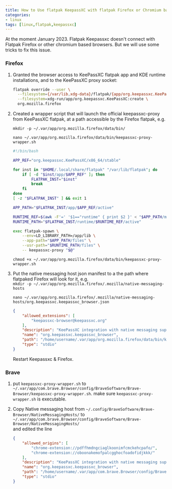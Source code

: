```yaml
---
title: How to Use flatpak KeepassXC with flatpak Firefox or Chromium based browser.
categories:
- linux
tags: [linux,flatpak,keepassxc]
---
```


At the moment January 2023. Flatpak Keepassxc doesn't connect with Flatpak Firefox or other chromium based browsers. But we will use some tricks to fix this issue.  

### Firefox

1. Granted the browser access to KeePassXC flatpak app and KDE runtime installations, and to the KeePassXC proxy socket:  

   ```bash
   flatpak override --user \
     --filesystem={/var/lib,xdg-data}/flatpak/{app/org.keepassxc.KeePassXC,runtime/org.kde.Platform}:ro \
     --filesystem=xdg-run/app/org.keepassxc.KeePassXC:create \
     org.mozilla.firefox
   ```

2. Created a wrapper script that will launch the official keepassxc-proxy from KeePassXC flatpak, at a path accessible by the Firefox flatpak, e.g.   

	`mkdir -p ~/.var/app/org.mozilla.firefox/data/bin/`  
	
	`nano ~/.var/app/org.mozilla.firefox/data/bin/keepassxc-proxy-wrapper.sh`   

   ```bash
   #!/bin/bash
   
   APP_REF="org.keepassxc.KeePassXC/x86_64/stable"
   
   for inst in "$HOME/.local/share/flatpak" "/var/lib/flatpak"; do
       if [ -d "$inst/app/$APP_REF" ]; then
           FLATPAK_INST="$inst"
           break
       fi
   done
   [ -z "$FLATPAK_INST" ] && exit 1
   
   APP_PATH="$FLATPAK_INST/app/$APP_REF/active"
   
   RUNTIME_REF=$(awk -F'=' '$1=="runtime" { print $2 }' < "$APP_PATH/metadata")
   RUNTIME_PATH="$FLATPAK_INST/runtime/$RUNTIME_REF/active"
   
   exec flatpak-spawn \
       --env=LD_LIBRARY_PATH=/app/lib \
       --app-path="$APP_PATH/files" \
       --usr-path="$RUNTIME_PATH/files" \
       -- keepassxc-proxy "$@"
   ```

    
   `chmod +x ~/.var/app/org.mozilla.firefox/data/bin/keepassxc-proxy-wrapper.sh`  

3. Put the native messaging host json manifest to a the path where flatpaked Firefox will look for it, e.g.   
    `mkdir -p ~/.var/app/org.mozilla.firefox/.mozilla/native-messaging-hosts`
    
   `nano ~/.var/app/org.mozilla.firefox/.mozilla/native-messaging-hosts/org.keepassxc.keepassxc_browser.json`  
   
   ```json
   {
       "allowed_extensions": [
           "keepassxc-browser@keepassxc.org"
       ],
       "description": "KeePassXC integration with native messaging support",
       "name": "org.keepassxc.keepassxc_browser",
       "path": "/home/username/.var/app/org.mozilla.firefox/data/bin/keepassxc-proxy-wrapper.sh",
       "type": "stdio"
   }
   ```

   
	Restart Keepassxc & Firefox.

###  Brave
1. put `keepassxc-proxy-wrapper.sh` to `~/.var/app/com.brave.Browser/config/BraveSoftware/Brave-Browser/keepassxc-proxy-wrapper.sh`. make sure `keepassxc-proxy-wrapper.sh` is executable.  

2. Copy Native messaging host from `~/.config/BraveSoftware/Brave-Browser/NativeMessagingHosts/` to `~/.var/app/com.brave.Browser/config/BraveSoftware/Brave-Browser/NativeMessagingHosts/`  
and edited the line  

   ```json
   {
       "allowed_origins": [
           "chrome-extension://pdffhmdngciaglkoonimfcmckehcpafo/",
           "chrome-extension://oboonakemofpalcgghocfoadofidjkkk/"
       ],
       "description": "KeePassXC integration with native messaging support",
       "name": "org.keepassxc.keepassxc_browser",
       "path": "/home/username/.var/app/com.brave.Browser/config/BraveSoftware/Brave-Browser/keepassxc-proxy-wrapper.sh",
       "type": "stdio"
   }
   ```
